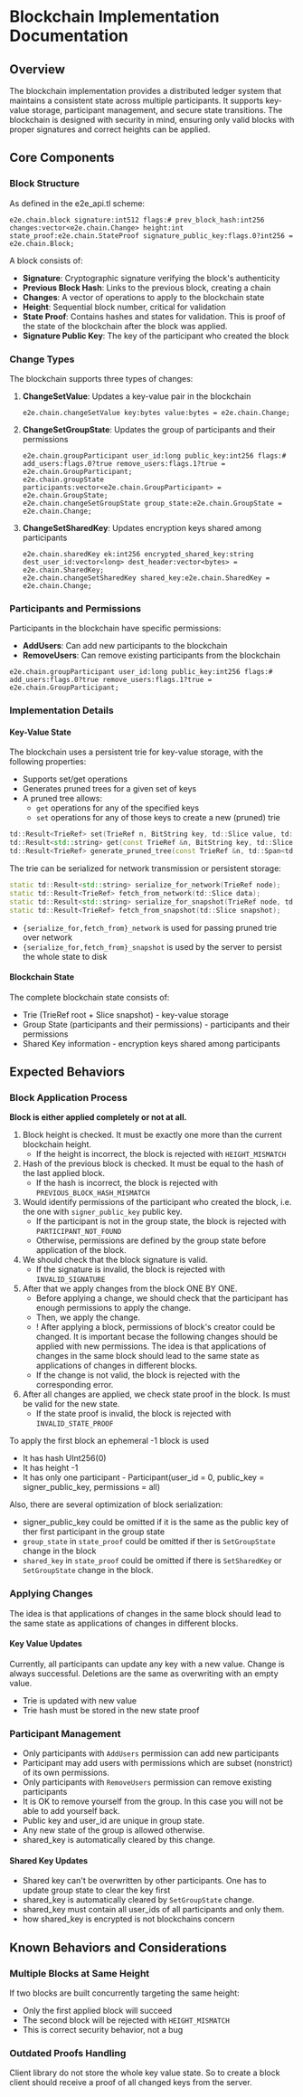 # Blockchain Implementation Documentation

## Overview

The blockchain implementation provides a distributed ledger system that maintains a consistent state across multiple participants. It supports key-value storage, participant management, and secure state transitions. The blockchain is designed with security in mind, ensuring only valid blocks with proper signatures and correct heights can be applied.

## Core Components

### Block Structure

As defined in the e2e_api.tl scheme:

```
e2e.chain.block signature:int512 flags:# prev_block_hash:int256 changes:vector<e2e.chain.Change> height:int state_proof:e2e.chain.StateProof signature_public_key:flags.0?int256 = e2e.chain.Block;
```

A block consists of:
- **Signature**: Cryptographic signature verifying the block's authenticity
- **Previous Block Hash**: Links to the previous block, creating a chain
- **Changes**: A vector of operations to apply to the blockchain state
- **Height**: Sequential block number, critical for validation
- **State Proof**: Contains hashes and states for validation. This is proof of the state of the blockchain after the block was applied.
- **Signature Public Key**: The key of the participant who created the block

### Change Types

The blockchain supports three types of changes:

1. **ChangeSetValue**: Updates a key-value pair in the blockchain
   ```
   e2e.chain.changeSetValue key:bytes value:bytes = e2e.chain.Change;
   ```

2. **ChangeSetGroupState**: Updates the group of participants and their permissions
   ```
   e2e.chain.groupParticipant user_id:long public_key:int256 flags:# add_users:flags.0?true remove_users:flags.1?true = e2e.chain.GroupParticipant;
   e2e.chain.groupState participants:vector<e2e.chain.GroupParticipant> = e2e.chain.GroupState;
   e2e.chain.changeSetGroupState group_state:e2e.chain.GroupState = e2e.chain.Change;
   ```

3. **ChangeSetSharedKey**: Updates encryption keys shared among participants
   ```
   e2e.chain.sharedKey ek:int256 encrypted_shared_key:string dest_user_id:vector<long> dest_header:vector<bytes> = e2e.chain.SharedKey;
   e2e.chain.changeSetSharedKey shared_key:e2e.chain.SharedKey = e2e.chain.Change;
   ```

### Participants and Permissions

Participants in the blockchain have specific permissions:
- **AddUsers**: Can add new participants to the blockchain
- **RemoveUsers**: Can remove existing participants from the blockchain

```
e2e.chain.groupParticipant user_id:long public_key:int256 flags:# add_users:flags.0?true remove_users:flags.1?true = e2e.chain.GroupParticipant;
```

### Implementation Details

#### Key-Value State

The blockchain uses a persistent trie for key-value storage, with the following properties:
- Supports set/get operations
- Generates pruned trees for a given set of keys
- A pruned tree allows:
  - `get` operations for any of the specified keys
  - `set` operations for any of those keys to create a new (pruned) trie

```c++
td::Result<TrieRef> set(TrieRef n, BitString key, td::Slice value, td::Slice snapshot = {});
td::Result<std::string> get(const TrieRef &n, BitString key, td::Slice snapshot = {});
td::Result<TrieRef> generate_pruned_tree(const TrieRef &n, td::Span<td::Slice> keys, td::Slice snapshot = {});
```

The trie can be serialized for network transmission or persistent storage:

```c++
static td::Result<std::string> serialize_for_network(TrieRef node);
static td::Result<TrieRef> fetch_from_network(td::Slice data);
static td::Result<std::string> serialize_for_snapshot(TrieRef node, td::Slice snapshot);
static td::Result<TrieRef> fetch_from_snapshot(td::Slice snapshot);
```

- `{serialize_for,fetch_from}_network` is used for passing pruned trie over network
- `{serialize_for,fetch_from}_snapshot` is used by the server to persist the whole state to disk

#### Blockchain State

The complete blockchain state consists of:
- Trie (TrieRef root + Slice snapshot) - key-value storage
- Group State (participants and their permissions) - participants and their permissions
- Shared Key information - encryption keys shared among participants

## Expected Behaviors

### Block Application Process

**Block is either applied completely or not at all.**

1. Block height is checked. It must be exactly one more than the current blockchain height.
   - If the height is incorrect, the block is rejected with `HEIGHT_MISMATCH`
2. Hash of the previous block is checked. It must be equal to the hash of the last applied block.
   - If the hash is incorrect, the block is rejected with `PREVIOUS_BLOCK_HASH_MISMATCH`
3. Would identify permissions of the participant who created the block, i.e. the one with `signer_public_key` public key.
   - If the participant is not in the group state, the block is rejected with `PARTICIPANT_NOT_FOUND`
   - Otherwise, permissions are defined by the group state before application of the block.
4. We should check that the block signature is valid.
   - If the signature is invalid, the block is rejected with `INVALID_SIGNATURE`
5. After that we apply changes from the block ONE BY ONE.
   - Before applying a change, we should check that the participant has enough permissions to apply the change.
   - Then, we apply the change.
   - ! After applying a block, permissions of block's creator could be changed. It is important becase the following changes should be applied with new permissions. The idea is that applications of changes in the same block should lead to the same state as applications of changes in different blocks.
   - If the change is not valid, the block is rejected with the corresponding error.
6. After all changes are applied, we check state proof in the block. Is must be valid for the new state.
   - If the state proof is invalid, the block is rejected with `INVALID_STATE_PROOF`

To apply the first block an ephemeral -1 block is used
   - It has hash UInt256(0)
   - It has height -1
   - It has only one participant - Participant(user_id = 0, public_key = signer_public_key, permissions = all)

Also, there are several optimization of block serialization:
   - signer_public_key could be omitted if it is the same as the public key of ther first participant in the group state
   - `group_state` in `state_proof` could be omitted if ther is `SetGroupState` change in the block
   - `shared_key` in `state_proof` could be omitted if there is `SetSharedKey` or `SetGroupState` change in the block.

### Applying Changes

The idea is that applications of changes in the same block should lead to the same state as applications of changes in different blocks.

#### Key Value Updates

Currently, all participants can update any key with a new value. Change is always successful. Deletions are the same as overwriting with an empty value.

- Trie is updated with new value
- Trie hash must be stored in the new state proof

### Participant Management

- Only participants with `AddUsers` permission can add new participants
- Participant may add users with permissions which are subset (nonstrict) of its own permissions.
- Only participants with `RemoveUsers` permission can remove existing participants
- It is OK to remove yourself from the group. In this case you will not be able to add yourself back.
- Public key and user_id are unique in group state.
- Any new state of the group is allowed otherwise.
- shared_key is automatically cleared by this change.

#### Shared Key Updates

- Shared key can't be overwritten by other participants. One has to update group state to clear the key first
- shared_key is automatically cleared by `SetGroupState` change.
- shared_key must contain all user_ids of all participants and only them.
- how shared_key is encrypted is not blockchains concern


## Known Behaviors and Considerations

### Multiple Blocks at Same Height

If two blocks are built concurrently targeting the same height:
- Only the first applied block will succeed
- The second block will be rejected with `HEIGHT_MISMATCH`
- This is correct security behavior, not a bug

### Outdated Proofs Handling

Client library do not store the whole key value state. So to create a block client should receive a proof of all changed keys from the server.

